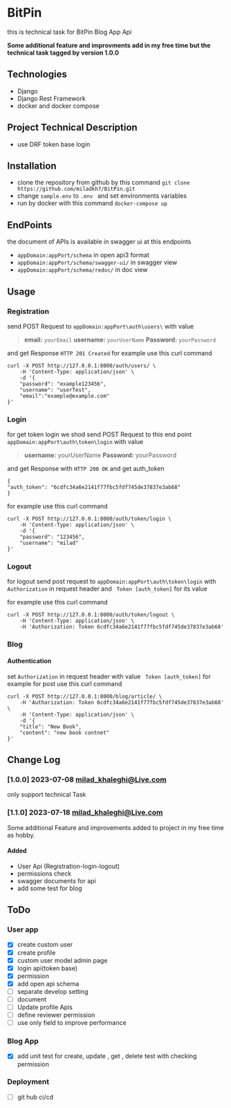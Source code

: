 # BitPin
this is technical task for BitPin
Blog App Api

**Some additional feature and improvments add in my free time 
but the technical task tagged by version 1.0.0**

## Technologies
* Django
* Django Rest Framework
* docker and docker compose 


## Project Technical Description
* use DRF token base login 


## Installation
* clone the repository from github by this command
 `git clone https://github.com/miladkh7/BitPin.git `
* change `sample.env` to `.env ` and set environments variables
* run by docker with this command `docker-compose up`


## EndPoints
the document of APIs is available in swagger ui at this endpoints
- `appDomain:appPort/schema` in open api3 format
- `appDomain:appPort/schema/swagger-ui/` in swagger view
- `appDomain:appPort/schema/redoc/` in doc view
  
## Usage

### Registration 
send POST Request to `appDomain:appPort\auth\users\`
with value
>    **email:** `yourEmail`
    **username:** `yourUserName`
    **Password:** `yourPassword`

and get Response `HTTP 201 Created`
for example use this curl command

```
curl -X POST http://127.0.0.1:8000/auth/users/ \
    -H 'Content-Type: application/json' \
    -d '{
    "password": "example123456",
    "username": "userTest",
    "email":"example@example.com"
}'
```
### Login
for get token login we shod send POST Request to this end point `appDomain:appPort\auth\token\login`
with value

>    **username:** yourUserName
    **Password:** yourPassword

and get Response with `HTTP 200 OK` and get auth_token

    {
    "auth_token": "6cdfc34a6e2141f77fbc5fdf745de37837e3ab68"
    }
for example use this curl command
```
curl -X POST http://127.0.0.1:8000/auth/token/login \
    -H 'Content-Type: application/json' \
    -d '{
    "password": "123456",
    "username": "milad"
}'
```
### Logout
for logout send post request to `appDomain:appPort\auth\token\login`
with  `Authorization` in request header and ` Token [auth_token]` for its value

for example use this curl command
```
curl -X POST http://127.0.0.1:8000/auth/token/logout \
    -H 'Content-Type: application/json' \
    -H 'Authorization: Token 6cdfc34a6e2141f77fbc5fdf745de37837e3ab68'
```

### Blog
#### Authentication
set `Authorization` in request header with value ` Token [auth_token]`
for example for post use this curl command
```
curl -X POST http://127.0.0.1:8000/blog/article/ \
    -H 'Authorization: Token 6cdfc34a6e2141f77fbc5fdf745de37837e3ab68' \
    -H 'Content-Type: application/json' \
    -d '{
    "title": "New Book",
    "content": "new book contnet"
}'
```
## Change Log
### [1.0.0] 2023-07-08 milad_khaleghi@Live.com
only support technical Task

### [1.1.0] 2023-07-18 milad_khaleghi@Live.com
Some additional Feature and improvements added to project in my free time as hobby.

#### Added
- User Api (Registration-login-logout)
- permissions check 
- swagger documents for api
- add some test for blog


## ToDo
### User app
 - [x] create custom user
 - [x] create profile 
 - [x] custom user model admin page
 - [x] login api(token base)
 - [x] permission
 - [x] add open api schema
 - [ ] separate develop setting
 - [ ] document
 - [ ] Update profile Apis
 - [ ] define reviewer permission
 - [ ] use only field to improve performance

### Blog App
 - [x] add unit test for create, update , get , delete test with checking permission

### Deployment
 - [ ] git hub ci/cd